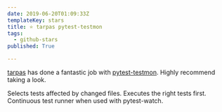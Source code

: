 ```yaml
---
date: 2019-06-20T01:09:33Z
templateKey: stars
title: ⭐ tarpas pytest-testmon
tags:
  - github-stars
published: True

---
```


[tarpas](https://github.com/tarpas) has done a fantastic job with [pytest-testmon](https://github.com/tarpas/pytest-testmon). Highly recommend taking a look.

Selects tests affected by changed files. Executes the right tests first. Continuous test runner when used with pytest-watch.

